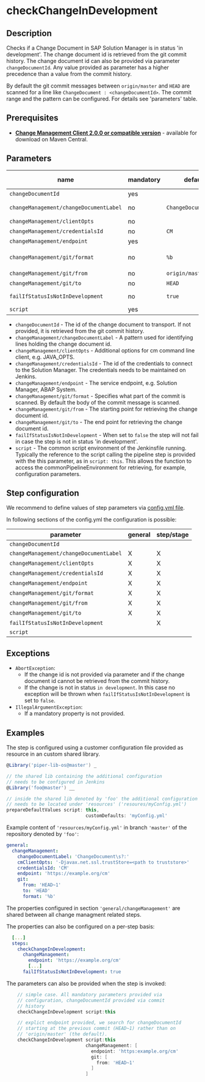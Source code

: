 # checkChangeInDevelopment

## Description

Checks if a Change Document in SAP Solution Manager is in status 'in development'. The change document id is retrieved from the git commit history. The change document id
can also be provided via parameter `changeDocumentId`. Any value provided as parameter has a higher precedence than a value from the commit history.

By default the git commit messages between `origin/master` and `HEAD` are scanned for a line like `ChangeDocument : <changeDocumentId>`. The commit
range and the pattern can be configured. For details see 'parameters' table.

## Prerequisites

* **[Change Management Client 2.0.0 or compatible version](http://central.maven.org/maven2/com/sap/devops/cmclient/dist.cli/)** - available for download on Maven Central.

## Parameters

| name | mandatory | default | possible values |
|------|-----------|---------|-----------------|
| `changeDocumentId` | yes |  |  |
| `changeManagement/changeDocumentLabel` | no | `ChangeDocument\s?:` | regex pattern |
| `changeManagement/clientOpts` | no |  |  |
| `changeManagement/credentialsId` | no | `CM` |  |
| `changeManagement/endpoint` | yes |  |  |
| `changeManagement/git/format` | no | `%b` | see `git log --help` |
| `changeManagement/git/from` | no | `origin/master` |  |
| `changeManagement/git/to` | no | `HEAD` |  |
| `failIfStatusIsNotInDevelopment` | no | `true` | `true`, `false` |
| `script` | yes |  |  |

* `changeDocumentId` - The id of the change document to transport. If not provided, it is retrieved from the git commit history.
* `changeManagement/changeDocumentLabel` - A pattern used for identifying lines holding the change document id.
* `changeManagement/clientOpts` - Additional options for cm command line client, e.g. JAVA_OPTS.
* `changeManagement/credentialsId` - The id of the credentials to connect to the Solution Manager. The credentials needs to be maintained on Jenkins.
* `changeManagement/endpoint` - The service endpoint, e.g. Solution Manager, ABAP System.
* `changeManagement/git/format` - Specifies what part of the commit is scanned. By default the body of the commit message is scanned.
* `changeManagement/git/from` - The starting point for retrieving the change document id.
* `changeManagement/git/to` - The end point for retrieving the change document id.
* `failIfStatusIsNotInDevelopment` - When set to `false` the step will not fail in case the step is not in status 'in development'.
* `script` - The common script environment of the Jenkinsfile running. Typically the reference to the script calling the pipeline step is provided with the this parameter, as in `script: this`. This allows the function to access the commonPipelineEnvironment for retrieving, for example, configuration parameters.

## Step configuration

We recommend to define values of step parameters via [config.yml file](../configuration.md).

In following sections of the config.yml the configuration is possible:

| parameter | general | step/stage |
|-----------|---------|------------|
| `changeDocumentId` |  |  |
| `changeManagement/changeDocumentLabel` | X | X |
| `changeManagement/clientOpts` | X | X |
| `changeManagement/credentialsId` | X | X |
| `changeManagement/endpoint` | X | X |
| `changeManagement/git/format` | X | X |
| `changeManagement/git/from` | X | X |
| `changeManagement/git/to` | X | X |
| `failIfStatusIsNotInDevelopment` |  | X |
| `script` |  |  |

## Exceptions

* `AbortException`:
  * If the change id is not provided via parameter and if the change document id cannot be retrieved from the commit history.
  * If the change is not in status `in development`. In this case no exception will be thrown when `failIfStatusIsNotInDevelopment` is set to `false`.
* `IllegalArgumentException`:
  * If a mandatory property is not provided.

## Examples

The step is configured using a customer configuration file provided as
resource in an custom shared library.

```groovy
@Library('piper-lib-os@master') _

// the shared lib containing the additional configuration
// needs to be configured in Jenkins
@Library('foo@master') __

// inside the shared lib denoted by 'foo' the additional configuration file
// needs to be located under 'resources' ('resoures/myConfig.yml')
prepareDefaultValues script: this,
                             customDefaults: 'myConfig.yml'
```

Example content of `'resources/myConfig.yml'` in branch `'master'` of the repository denoted by
`'foo'`:

```yaml
general:
  changeManagement:
    changeDocumentLabel: 'ChangeDocument\s?:'
    cmClientOpts: '-Djavax.net.ssl.trustStore=<path to truststore>'
    credentialsId: 'CM'
    endpoint: 'https://example.org/cm'
    git:
      from: 'HEAD~1'
      to: 'HEAD'
      format: '%b'
```

The properties configured in section `'general/changeManagement'` are shared between all change managment related steps.

The properties can also be configured on a per-step basis:

```yaml
  [...]
  steps:
    checkChangeInDevelopment:
      changeManagement:
        endpoint: 'https://example.org/cm'
        [...]
      failIfStatusIsNotInDevelopment: true
```

The parameters can also be provided when the step is invoked:

```groovy
    // simple case. All mandatory parameters provided via
    // configuration, changeDocumentId provided via commit
    // history
    checkChangeInDevelopment script:this
```

```groovy
    // explict endpoint provided, we search for changeDocumentId
    // starting at the previous commit (HEAD~1) rather than on
    // 'origin/master' (the default).
    checkChangeInDevelopment script:this
                             changeManagement: [
                               endpoint: 'https:example.org/cm'
                               git: [
                                 from: 'HEAD~1'
                               ]
                             ]
```
